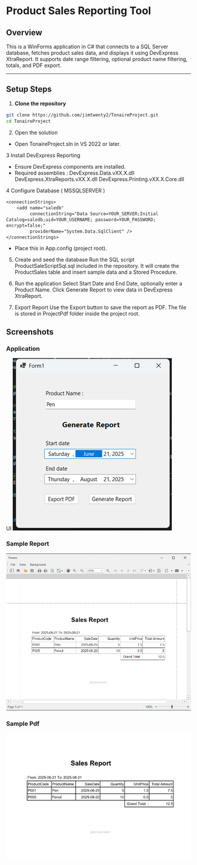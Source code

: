 # Product Sales Reporting Tool

## Overview
This is a WinForms application in C# that connects to a SQL Server database, fetches product sales data, and displays it using DevExpress XtraReport. It supports date range filtering, optional product name filtering, totals, and PDF export.

---

## Setup Steps

1. **Clone the repository**
```bash
git clone https://github.com/jimtwenty2/TonaireProject.git
cd TonaireProject
```
2. Open the solution
- Open TonaireProject.sln in VS 2022 or later.

3 Install DevExpress Reporting
- Ensure DevExpress components are installed.
- Required assemblies : 
	DevExpress.Data.vXX.X.dll
  DevExpress.XtraReports.vXX.X.dll
  DevExpress.Printing.vXX.X.Core.dll

4 Configure Database ( MSSQLSERVER )
```
<connectionStrings>
    <add name="saledb"
         connectionString="Data Source=YOUR_SERVER;Initial Catalog=saledb;uid=YOUR_USERNAME; password=YOUR_PASSWORD; encrypt=false;"
         providerName="System.Data.SqlClient" />
</connectionStrings>
```
- Place this in App.config (project root).

5. Create and seed the database
Run the SQL script ProductSaleScriptSql.sql included in the repository.
It will create the ProductSales table and insert sample data and a Stored Procedure.

6. Run the application
Select Start Date and End Date, optionally enter a Product Name.
Click Generate Report to view data in DevExpress XtraReport.

7. Export Report
Use the Export button to save the report as PDF. The file is stored in ProjectPdf folder inside the project root.

## Screenshots

### Application

UI ![Main Form](screenshots/app.png) 

### Sample Report 

![Sales Report](screenshots/xreport.png) 

### Sample Pdf 

![Pdf Report](screenshots/pdf.png)
